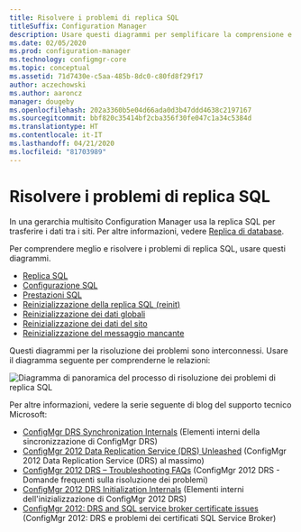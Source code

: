 ```yaml
---
title: Risolvere i problemi di replica SQL
titleSuffix: Configuration Manager
description: Usare questi diagrammi per semplificare la comprensione e la risoluzione dei problemi di replica SQL tra siti di Configuration Manager
ms.date: 02/05/2020
ms.prod: configuration-manager
ms.technology: configmgr-core
ms.topic: conceptual
ms.assetid: 71d7430e-c5aa-485b-8dc0-c80fd8f29f17
author: aczechowski
ms.author: aaroncz
manager: dougeby
ms.openlocfilehash: 202a3360b5e04d66ada0d3b47ddd4638c2197167
ms.sourcegitcommit: bbf820c35414bf2cba356f30fe047c1a34c5384d
ms.translationtype: HT
ms.contentlocale: it-IT
ms.lasthandoff: 04/21/2020
ms.locfileid: "81703989"
---
```

# <a name="troubleshoot-sql-replication"></a>Risolvere i problemi di replica SQL

In una gerarchia multisito Configuration Manager usa la replica SQL per trasferire i dati tra i siti. Per altre informazioni, vedere [Replica di database](../../../plan-design/hierarchy/database-replication.md).

Per comprendere meglio e risolvere i problemi di replica SQL, usare questi diagrammi.

- [Replica SQL](sql-replication.md)
- [Configurazione SQL](sql-configuration.md)
- [Prestazioni SQL](sql-performance.md)
- [Reinizializzazione della replica SQL (reinit)](sql-replication-reinit.md)
- [Reinizializzazione dei dati globali](global-data-reinit.md)
- [Reinizializzazione dei dati del sito](site-data-reinit.md)
- [Reinizializzazione del messaggio mancante](reinit-missing-message.md)

Questi diagrammi per la risoluzione dei problemi sono interconnessi. Usare il diagramma seguente per comprenderne le relazioni:

![Diagramma di panoramica del processo di risoluzione dei problemi di replica SQL](media/overview.png)

<!-- PNG used instead of SVG because of weird blankspace in the SVG. The SVG file exists in the same location. -->

Per altre informazioni, vedere la serie seguente di blog del supporto tecnico Microsoft:

- [ConfigMgr DRS Synchronization Internals](https://techcommunity.microsoft.com/t5/configuration-manager-archive/configmgr-drs-synchronization-internals/ba-p/1154317) (Elementi interni della sincronizzazione di ConfigMgr DRS)
- [ConfigMgr 2012 Data Replication Service (DRS) Unleashed](https://techcommunity.microsoft.com/t5/configuration-manager-archive/configmgr-2012-data-replication-service-drs-unleashed/ba-p/339916) (ConfigMgr 2012 Data Replication Service (DRS) al massimo)
- [ConfigMgr 2012 DRS – Troubleshooting FAQs](https://techcommunity.microsoft.com/t5/configuration-manager-archive/configmgr-2012-drs-troubleshooting-faqs/ba-p/339934) (ConfigMgr 2012 DRS - Domande frequenti sulla risoluzione dei problemi)
- [ConfigMgr 2012 DRS Initialization Internals](https://techcommunity.microsoft.com/t5/configuration-manager-archive/configmgr-2012-drs-initialization-internals/ba-p/339948) (Elementi interni dell'inizializzazione di ConfigMgr 2012 DRS)
- [ConfigMgr 2012: DRS and SQL service broker certificate issues](https://techcommunity.microsoft.com/t5/configuration-manager-archive/configmgr-2012-drs-and-sql-service-broker-certificate-issues/ba-p/339910) (ConfigMgr 2012: DRS e problemi dei certificati SQL Service Broker)
